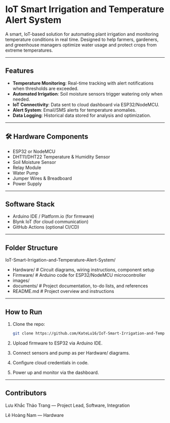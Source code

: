 # IoT Smart Irrigation and Temperature Alert System

A smart, IoT-based solution for automating plant irrigation and monitoring temperature conditions in real time. Designed to help farmers, gardeners, and greenhouse managers optimize water usage and protect crops from extreme temperatures.

---

## Features

- **Temperature Monitoring**: Real-time tracking with alert notifications when thresholds are exceeded.
- **Automated Irrigation**: Soil moisture sensors trigger watering only when needed.
- **IoT Connectivity**: Data sent to cloud dashboard via ESP32/NodeMCU.
- **Alert System**: Email/SMS alerts for temperature anomalies.
- **Data Logging**: Historical data stored for analysis and optimization.

---

## 🛠️ Hardware Components

- ESP32 or NodeMCU
- DHT11/DHT22 Temperature & Humidity Sensor
- Soil Moisture Sensor
- Relay Module
- Water Pump
- Jumper Wires & Breadboard
- Power Supply

---

## Software Stack

- Arduino IDE / Platform.io (for firmware)
- Blynk IoT (for cloud communication)
- GitHub Actions (optional CI/CD)

---

## Folder Structure
IoT-Smart-Irrigation-and-Temperature-Alert-System/
- Hardware/      # Circuit diagrams, wiring instructions, component setup
- Firmware/      # Arduino code for ESP32/NodeMCU microcontroller
- images/     
- documents/     # Project documentation, to-do lists, and references
- README.md      # Project overview and instructions

---


##  How to Run

1. Clone the repo:
   ```bash
   git clone https://github.com/KateLu16/IoT-Smart-Irrigation-and-Temperature-Alert-System.git
   
2. Upload firmware to ESP32 via Arduino IDE.

3. Connect sensors and pump as per Hardware/ diagrams.

4. Configure cloud credentials in code.

5. Power up and monitor via the dashboard.

---

## Contributors
Lưu Khắc Thảo Trang — Project Lead, Software, Integration

Lê Hoàng Nam — Hardware

